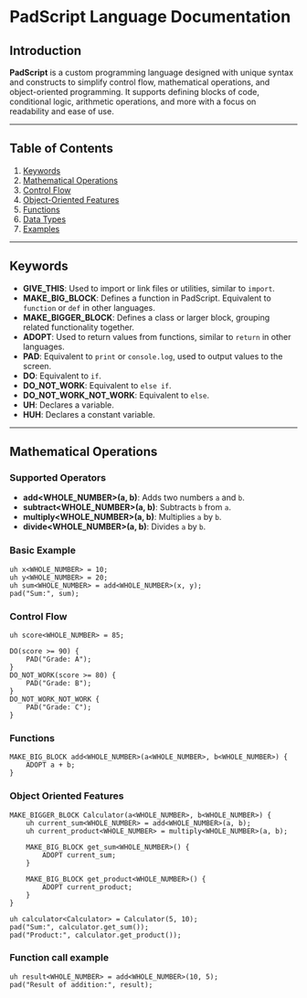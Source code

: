 # PadScript Language Documentation

## Introduction

**PadScript** is a custom programming language designed with unique syntax and constructs to simplify control flow, mathematical operations, and object-oriented programming. It supports defining blocks of code, conditional logic, arithmetic operations, and more with a focus on readability and ease of use.

---

## Table of Contents

1. [Keywords](#keywords)
2. [Mathematical Operations](#mathematical-operations)
3. [Control Flow](#control-flow)
4. [Object-Oriented Features](#object-oriented-features)
5. [Functions](#functions)
6. [Data Types](#data-types)
7. [Examples](#examples)

---

## Keywords

- **GIVE_THIS**: Used to import or link files or utilities, similar to `import`.
- **MAKE_BIG_BLOCK**: Defines a function in PadScript. Equivalent to `function` or `def` in other languages.
- **MAKE_BIGGER_BLOCK**: Defines a class or larger block, grouping related functionality together.
- **ADOPT**: Used to return values from functions, similar to `return` in other languages.
- **PAD**: Equivalent to `print` or `console.log`, used to output values to the screen.
- **DO**: Equivalent to `if`.
- **DO_NOT_WORK**: Equivalent to `else if`.
- **DO_NOT_WORK_NOT_WORK**: Equivalent to `else`.
- **UH**: Declares a variable.
- **HUH**: Declares a constant variable.

---

## Mathematical Operations

### Supported Operators
- **add<WHOLE_NUMBER>(a, b)**: Adds two numbers `a` and `b`.
- **subtract<WHOLE_NUMBER>(a, b)**: Subtracts `b` from `a`.
- **multiply<WHOLE_NUMBER>(a, b)**: Multiplies `a` by `b`.
- **divide<WHOLE_NUMBER>(a, b)**: Divides `a` by `b`.

### Basic Example
```padscript
uh x<WHOLE_NUMBER> = 10;
uh y<WHOLE_NUMBER> = 20;
uh sum<WHOLE_NUMBER> = add<WHOLE_NUMBER>(x, y);
pad("Sum:", sum);
```
### Control Flow
```
uh score<WHOLE_NUMBER> = 85;

DO(score >= 90) {
    PAD("Grade: A");
}
DO_NOT_WORK(score >= 80) {
    PAD("Grade: B");
}
DO_NOT_WORK_NOT_WORK {
    PAD("Grade: C");
}
```
### Functions
```
MAKE_BIG_BLOCK add<WHOLE_NUMBER>(a<WHOLE_NUMBER>, b<WHOLE_NUMBER>) {
    ADOPT a + b;
}
```
### Object Oriented Features

```
MAKE_BIGGER_BLOCK Calculator(a<WHOLE_NUMBER>, b<WHOLE_NUMBER>) {
    uh current_sum<WHOLE_NUMBER> = add<WHOLE_NUMBER>(a, b);
    uh current_product<WHOLE_NUMBER> = multiply<WHOLE_NUMBER>(a, b);

    MAKE_BIG_BLOCK get_sum<WHOLE_NUMBER>() {
        ADOPT current_sum;
    }

    MAKE_BIG_BLOCK get_product<WHOLE_NUMBER>() {
        ADOPT current_product;
    }
}

uh calculator<Calculator> = Calculator(5, 10);
pad("Sum:", calculator.get_sum());
pad("Product:", calculator.get_product());
```
### Function call example
```
uh result<WHOLE_NUMBER> = add<WHOLE_NUMBER>(10, 5);
pad("Result of addition:", result);
```